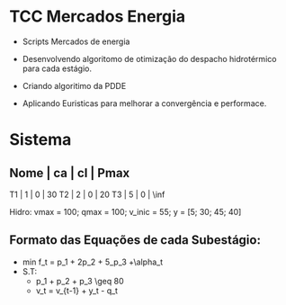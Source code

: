 # TCC Mercados Energia
- Scripts Mercados de energia

- Desenvolvendo algoritomo de otimização do despacho hidrotérmico para cada estágio.

- Criando algoritimo da PDDE

- Aplicando Euristicas para melhorar a convergência e performace.

# Sistema

Nome | ca | cl | Pmax
----------------------
 T1  |  1 | 0  |  30
 T2  |  2 | 0  |  20
 T3  |  5 | 0  |  \inf
 
 Hidro: vmax = 100; qmax = 100; v_inic = 55; y = [5; 30; 45; 40] 

## Formato das Equações de cada Subestágio:

- min f_t = p_1 + 2p_2 + 5_p_3 +\alpha_t
- S.T:
    - p_1 + p_2 + p_3 \geq 80
    - v_t = v_{t-1} + y_t - q_t 
